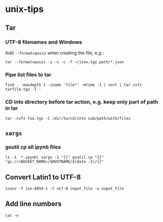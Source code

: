 # unix-tips

## Tar
### UTF-8 filenames and Windows
Add `--format=posix` when creating the  file, e.g.:
```
tar --format=posix -z -v -c -f ~/json.tgz path/*.json
```
### Pipe list files to tar
```
find . -maxdepth 1 -iname 'file*' -mtime -1 | sort | tar cvfz tarfile.tgz -T -
```

### CD into directory before tar action, e.g. keep only part of path in tar
```
tar -cvfz foo.tgz -C /dir/to/cd/into sub/path/with/files
```
## `xargs`
### gsutil cp all ipynb files
`ls -1  *.ipynb| xargs -I "{}" gsutil cp "{}" "gs://<BUCKET_NAME>/$HOSTNAME/$(date -I)/{}"`

## Convert Latin1 to UTF-8
`iconv -f iso-8859-1 -t utf-8 input_file -o ouput_file`

## Add line numbers
`cat -n`
